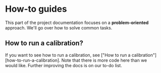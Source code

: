 # How-to guides

This part of the project documentation
focuses on a **problem-oriented** approach.
We'll go over how to solve common tasks.

## How to run a calibration?

If you want to see how to run a calibration,
see ["How to run a calibration"][how-to-run-a-calibration].
Note that there is more code here than we would like.
Further improving the docs is on our to-do list.
